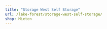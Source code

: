 ```yaml
---
title: "Storage West Self Storage"
url: /lake-forest/storage-west-self-storage/
shop: Mieten
---
```


